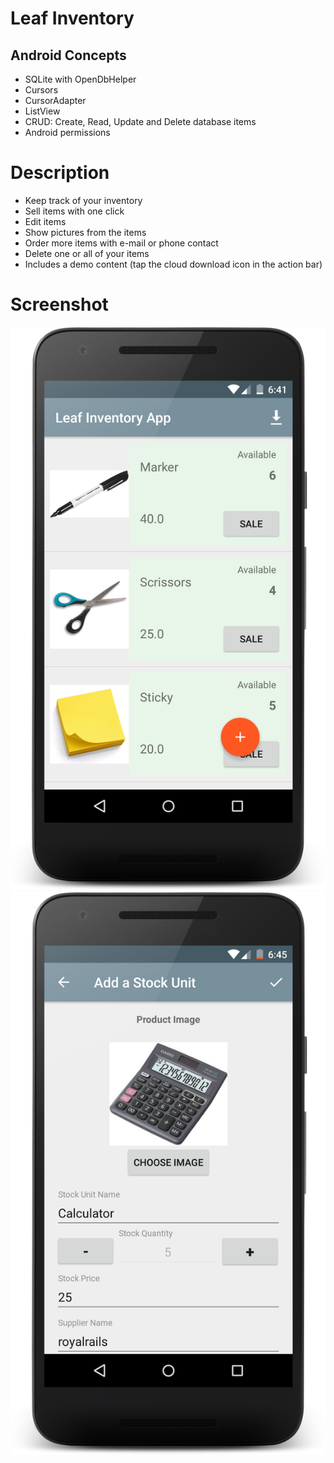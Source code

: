 # Leaf Inventory

## Android Concepts

- SQLite with OpenDbHelper
- Cursors
- CursorAdapter
- ListView
- CRUD: Create, Read, Update and Delete database items
- Android permissions

# Description
- Keep track of your inventory
- Sell items with one click
- Edit items
- Show pictures from the items
- Order more items with e-mail or phone contact
- Delete one or all of your items
- Includes a demo content (tap the cloud download icon in the action bar)

# Screenshot

![Alt text](/Screenshots/1.png?raw=true)
![Alt text](/Screenshots/2.png?raw=true)


